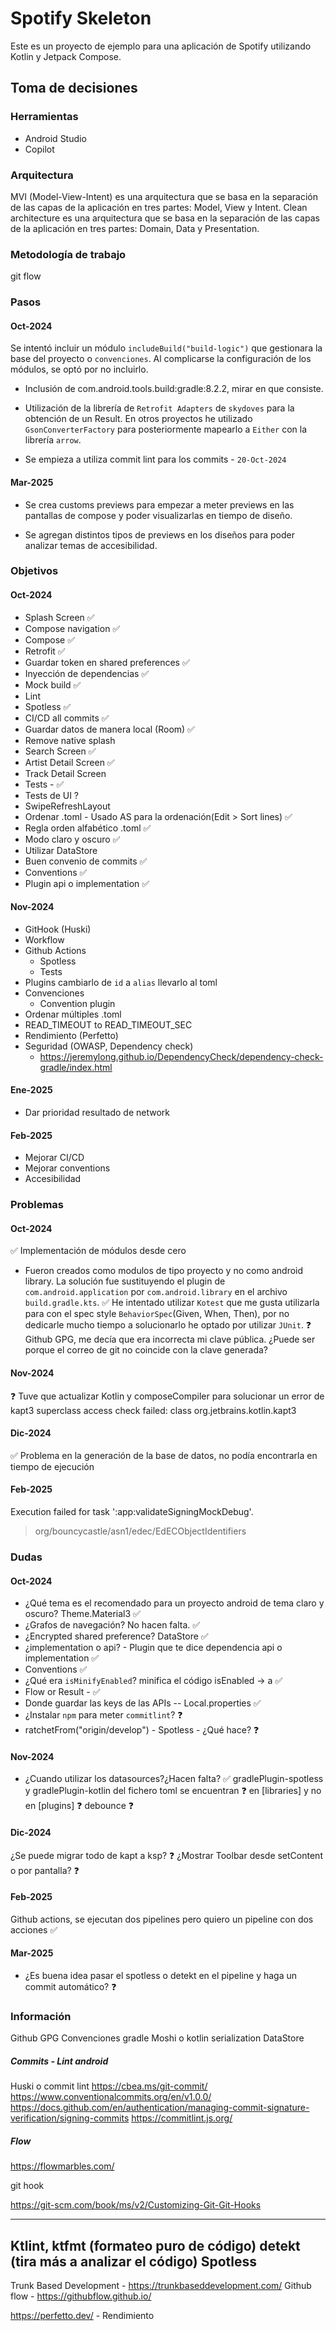 # Spotify Skeleton

Este es un proyecto de ejemplo para una aplicación de Spotify utilizando Kotlin y Jetpack Compose.

## Toma de decisiones

### Herramientas

- Android Studio
- Copilot

### Arquitectura
MVI (Model-View-Intent) es una arquitectura que se basa en la separación de las capas de la aplicación en tres partes: Model, View y Intent.
Clean architecture es una arquitectura que se basa en la separación de las capas de la aplicación en tres partes: Domain, Data y Presentation.

### Metodología de trabajo
git flow

### Pasos

#### Oct-2024
Se intentó incluir un módulo `includeBuild("build-logic")` que gestionara la base del proyecto o `convenciones`.
Al complicarse la configuración de los módulos, se optó por no incluirlo.

- Inclusión de com.android.tools.build:gradle:8.2.2, mirar en que consiste.

- Utilización de la librería de `Retrofit Adapters` de `skydoves` para la obtención de un Result. En otros proyectos
he utilizado `GsonConverterFactory` para posteriormente mapearlo a `Either` con la librería `arrow`.

- Se empieza a utiliza commit lint para los commits - `20-Oct-2024`

#### Mar-2025

- Se crea customs previews para empezar a meter previews en las pantallas de compose y 
poder visualizarlas en tiempo de diseño.

- Se agregan distintos tipos de previews en los diseños para poder analizar temas de accesibilidad.

### Objetivos

#### Oct-2024
- Splash Screen ✅
- Compose navigation ✅
- Compose ✅
- Retrofit ✅
- Guardar token en shared preferences ✅
- Inyección de dependencias ✅
- Mock build ✅
- Lint
- Spotless ✅
- CI/CD all commits  ✅
- Guardar datos de manera local (Room) ✅
- Remove native splash
- Search Screen ✅
- Artist Detail Screen ✅
- Track Detail Screen
- Tests - ✅
- Tests de UI ?
- SwipeRefreshLayout
- Ordenar .toml - Usado AS para la ordenación(Edit > Sort lines) ✅
- Regla orden alfabético .toml ✅
- Modo claro y oscuro ✅
- Utilizar DataStore
- Buen convenio de commits ✅
- Conventions ✅
- Plugin api o implementation ✅

#### Nov-2024
- GitHook (Huski)
- Workflow
- Github Actions
  - Spotless
  - Tests
- Plugins cambiarlo de `id` a `alias` llevarlo al toml
- Convenciones
  - Convention plugin
- Ordenar múltiples .toml
- READ_TIMEOUT to READ_TIMEOUT_SEC
- Rendimiento (Perfetto)
- Seguridad (OWASP, Dependency check)
  - https://jeremylong.github.io/DependencyCheck/dependency-check-gradle/index.html

#### Ene-2025
- Dar prioridad resultado de network

#### Feb-2025
- Mejorar CI/CD
- Mejorar conventions
- Accesibilidad

### Problemas

#### Oct-2024
✅ Implementación de módulos desde cero
  - Fueron creados como modulos de tipo proyecto y no como android library. La solución fue sustituyendo
  el plugin de `com.android.application` por `com.android.library` en el archivo `build.gradle.kts`.
✅ He intentado utilizar `Kotest` que me gusta utilizarla para con el spec style `BehaviorSpec`(Given, When, Then), por no dedicarle mucho tiempo a solucionarlo he optado por utilizar `JUnit`.
❓ Github GPG, me decía que era incorrecta mi clave pública. ¿Puede ser porque el correo de git no coincide con la clave generada?

#### Nov-2024
❓ Tuve que actualizar Kotlin y composeCompiler para solucionar un error de kapt3
    superclass access check failed: class org.jetbrains.kotlin.kapt3

#### Dic-2024
✅ Problema en la generación de la base de datos, no podía encontrarla en tiempo de ejecución

#### Feb-2025
Execution failed for task ':app:validateSigningMockDebug'.
> org/bouncycastle/asn1/edec/EdECObjectIdentifiers

### Dudas

#### Oct-2024
- ¿Qué tema es el recomendado para un proyecto android de tema claro y oscuro? Theme.Material3 ✅
- ¿Grafos de navegación? No hacen falta. ✅
- ¿Encrypted shared preference? DataStore ✅
- ¿implementation o api? - Plugin que te dice dependencia api o implementation ✅
- Conventions ✅
- ¿Qué era `isMinifyEnabled`? minifica el código isEnabled -> a ✅
- Flow or Result - ✅
- Donde guardar las keys de las APIs -- Local.properties ✅
- ¿Instalar `npm` para meter `commitlint`? ❓
- ratchetFrom("origin/develop") - Spotless - ¿Qué hace?  ❓

#### Nov-2024
- ¿Cuando utilizar los datasources?¿Hacen falta? ✅
gradlePlugin-spotless y gradlePlugin-kotlin del fichero toml se encuentran ❓
en [libraries] y no en [plugins] ❓
debounce ❓

#### Dic-2024 
¿Se puede migrar todo de kapt a ksp? ❓
¿Mostrar Toolbar desde setContent o por pantalla? ❓

#### Feb-2025
Github actions, se ejecutan dos pipelines pero quiero un pipeline con dos acciones ✅

####  Mar-2025
- ¿Es buena idea pasar el spotless o detekt en el pipeline y haga un commit automático? ❓


### Información

Github GPG
Convenciones gradle
Moshi o kotlin serialization
DataStore

##### Commits - Lint android
Huski o commit lint
https://cbea.ms/git-commit/
https://www.conventionalcommits.org/en/v1.0.0/
https://docs.github.com/en/authentication/managing-commit-signature-verification/signing-commits
https://commitlint.js.org/

##### Flow
https://flowmarbles.com/

git hook

https://git-scm.com/book/ms/v2/Customizing-Git-Git-Hooks

----
Ktlint, ktfmt (formateo puro de código)
detekt (tira más a analizar el código)
Spotless
----

Trunk Based Development - https://trunkbaseddevelopment.com/
Github flow - https://githubflow.github.io/

https://perfetto.dev/ - Rendimiento